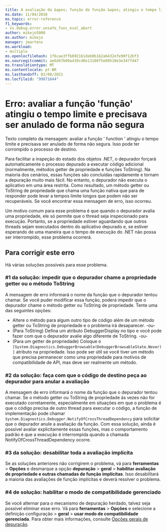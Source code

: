 ```yaml
---
title: A avaliação da &apos; função de função &apos; atingiu o tempo limite e precisava ser anulada de forma não segura | Microsoft Docs
ms.date: 11/04/2016
ms.topic: error-reference
f1_keywords:
- vs.debug.error.unsafe_func_eval_abort
author: mikejo5000
ms.author: mikejo
manager: jmartens
ms.workload:
- multiple
ms.openlocfilehash: 1f6cae3ffb692161deb0b162a6432efe90f12bf3
ms.sourcegitcommit: ae6d47b09a439cd0e13180f5e89510e3e347fd47
ms.translationtype: MT
ms.contentlocale: pt-BR
ms.lasthandoff: 02/08/2021
ms.locfileid: "99871644"
---
```

# <a name="error-evaluating-the-function-39function39-timed-out-and-needed-to-be-aborted-in-an-unsafe-way"></a>Erro: avaliar a função &#39;função&#39; atingiu o tempo limite e precisava ser anulado de forma não segura

Texto completo da mensagem: avaliar a função ' function ' atingiu o tempo limite e precisava ser anulado de forma não segura. Isso pode ter corrompido o processo de destino.

Para facilitar a inspeção do estado dos objetos .NET, o depurador forçará automaticamente o processo depurado a executar código adicional (normalmente, métodos getter de propriedade e funções ToString). Na maioria dos cenários, essas funções são concluídas rapidamente e tornam a depuração muito mais fácil. No entanto, o depurador não executa o aplicativo em uma área restrita. Como resultado, um método getter ou ToString de propriedade que chama uma função nativa que para de responder pode levar a tempos limite longos que podem não ser recuperáveis. Se você encontrar essa mensagem de erro, isso ocorreu.

Um motivo comum para esse problema é que quando o depurador avalia uma propriedade, ele só permite que o thread seja inspecionado para execução. Portanto, se a propriedade estiver aguardando que outros threads sejam executados dentro do aplicativo depurado e, se estiver esperando de uma maneira que o tempo de execução do .NET não possa ser interrompido, esse problema ocorrerá.

## <a name="to-correct-this-error"></a>Para corrigir este erro

Há várias soluções possíveis para esse problema.

### <a name="solution-1-prevent-the-debugger-from-calling-the-getter-property-or-tostring-method"></a>#1 da solução: impedir que o depurador chame a propriedade getter ou o método ToString

A mensagem de erro informará o nome da função que o depurador tentou chamar. Se você puder modificar essa função, poderá impedir que o depurador chame o método getter ou ToString de propriedade. Tente uma das seguintes opções:

* Altere o método para algum outro tipo de código além de um método getter ou ToString de propriedade e o problema irá desaparecer.
    -ou-
* (Para ToString) Defina um atributo DebuggerDisplay no tipo e você pode fazer com que o depurador avalie algo diferente de ToString.
    -ou-
* (Para um getter de propriedade) Coloque o `[System.Diagnostics.DebuggerBrowsable(DebuggerBrowsableState.Never)]` atributo na propriedade. Isso pode ser útil se você tiver um método que precisa permanecer como uma propriedade para motivos de compatibilidade de API, mas deve ser realmente um método.

### <a name="solution-2-have-the-target-code-ask-the-debugger-to-abort-the-evaluation"></a>#2 da solução: faça com que o código de destino peça ao depurador para anular a avaliação

A mensagem de erro informará o nome da função que o depurador tentou chamar. Se o método getter ou ToString de propriedade às vezes não for executado corretamente, especialmente em situações em que o problema é que o código precisa de outro thread para executar o código, a função de implementação pode chamar `System.Diagnostics.Debugger.NotifyOfCrossThreadDependency` para solicitar que o depurador anule a avaliação da função. Com essa solução, ainda é possível avaliar explicitamente essas funções, mas o comportamento padrão é que a execução é interrompida quando a chamada NotifyOfCrossThreadDependency ocorre.

### <a name="solution-3-disable-all-implicit-evaluation"></a>#3 da solução: desabilitar toda a avaliação implícita

Se as soluções anteriores não corrigirem o problema, vá para **ferramentas**  >  **Opções** e desmarque a opção **depuração**  >  **geral**  >  **habilitar avaliação de propriedade e outras chamadas de função implícitas**. Isso desabilitará a maioria das avaliações de função implícitas e deverá resolver o problema.

### <a name="solution-4-enable-managed-compatibility-mode"></a>#4 de solução: habilitar o modo de compatibilidade gerenciado

Se você alternar para o mecanismo de depuração herdado, talvez seja possível eliminar esse erro. Vá para **ferramentas**  >  **Opções** e selecione a definição configuração   >  **geral**  >  **usar modo de compatibilidade gerenciada**. Para obter mais informações, consulte [Opções gerais de depuração](../debugger/general-debugging-options-dialog-box.md).

